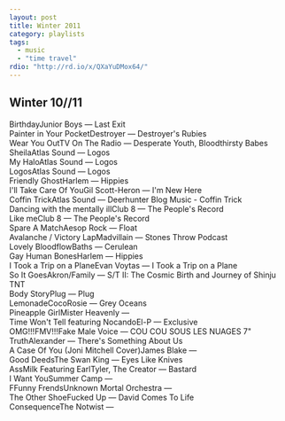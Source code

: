 ```yaml
---
layout: post
title: Winter 2011
category: playlists
tags: 
  - music
  - "time travel"
rdio: "http://rd.io/x/QXaYuDMox64/"
---
```

<div class="playlist"><h2>Winter 10//11</h2> <div class="playlist-track"><span class="track-name">Birthday</span><span class="track-artist">Junior Boys</span><span class="track-album"> — Last Exit</span></div><div class="playlist-track"><span class="track-name">Painter in Your Pocket</span><span class="track-artist">Destroyer</span><span class="track-album"> — Destroyer's Rubies</span></div><div class="playlist-track"><span class="track-name">Wear You Out</span><span class="track-artist">TV On The Radio</span><span class="track-album"> — Desperate Youth, Bloodthirsty Babes</span></div><div class="playlist-track"><span class="track-name">Sheila</span><span class="track-artist">Atlas Sound</span><span class="track-album"> — Logos</span></div><div class="playlist-track"><span class="track-name">My Halo</span><span class="track-artist">Atlas Sound</span><span class="track-album"> — Logos</span></div><div class="playlist-track"><span class="track-name">Logos</span><span class="track-artist">Atlas Sound</span><span class="track-album"> — Logos</span></div><div class="playlist-track"><span class="track-name">Friendly Ghost</span><span class="track-artist">Harlem</span><span class="track-album"> — Hippies</span></div><div class="playlist-track"><span class="track-name">I'll Take Care Of You</span><span class="track-artist">Gil Scott-Heron</span><span class="track-album"> — I'm New Here</span></div><div class="playlist-track"><span class="track-name">Coffin Trick</span><span class="track-artist">Atlas Sound</span><span class="track-album"> — Deerhunter Blog Music - Coffin Trick</span></div><div class="playlist-track"><span class="track-name">Dancing with the mentally ill</span><span class="track-artist">Club 8</span><span class="track-album"> — The People's Record</span></div><div class="playlist-track"><span class="track-name">Like me</span><span class="track-artist">Club 8</span><span class="track-album"> — The People's Record</span></div><div class="playlist-track"><span class="track-name">Spare A Match</span><span class="track-artist">Aesop Rock</span><span class="track-album"> — Float</span></div><div class="playlist-track"><span class="track-name">Avalanche / Victory Lap</span><span class="track-artist">Madvillain</span><span class="track-album"> — Stones Throw Podcast</span></div><div class="playlist-track"><span class="track-name">Lovely Bloodflow</span><span class="track-artist">Baths</span><span class="track-album"> — Cerulean</span></div><div class="playlist-track"><span class="track-name">Gay Human Bones</span><span class="track-artist">Harlem</span><span class="track-album"> — Hippies</span></div><div class="playlist-track"><span class="track-name">I Took a Trip on a Plane</span><span class="track-artist">Evan Voytas</span><span class="track-album"> — I Took a Trip on a Plane</span></div><div class="playlist-track"><span class="track-name">So It Goes</span><span class="track-artist">Akron/Family</span><span class="track-album"> — S/T II: The Cosmic Birth and Journey of Shinju TNT</span></div><div class="playlist-track"><span class="track-name">Body Story</span><span class="track-artist">Plug</span><span class="track-album"> — Plug</span></div><div class="playlist-track"><span class="track-name">Lemonade</span><span class="track-artist">CocoRosie</span><span class="track-album"> — Grey Oceans</span></div><div class="playlist-track"><span class="track-name">Pineapple Girl</span><span class="track-artist">Mister Heavenly</span><span class="track-album"> — </span></div><div class="playlist-track"><span class="track-name">Time Won't Tell featuring Nocando</span><span class="track-artist">El-P</span><span class="track-album"> — Exclusive</span></div><div class="playlist-track"><span class="track-name">OMG!!!FMV!!!</span><span class="track-artist">Fake Male Voice</span><span class="track-album"> — COU COU SOUS LES NUAGES 7"</span></div><div class="playlist-track"><span class="track-name">Truth</span><span class="track-artist">Alexander</span><span class="track-album"> — There's Something About Us</span></div><div class="playlist-track"><span class="track-name">A Case Of You (Joni Mitchell Cover)</span><span class="track-artist">James Blake</span><span class="track-album"> — </span></div><div class="playlist-track"><span class="track-name">Good Deeds</span><span class="track-artist">The Swan King</span><span class="track-album"> — Eyes Like Knives</span></div><div class="playlist-track"><span class="track-name">AssMilk Featuring Earl</span><span class="track-artist">Tyler, The Creator</span><span class="track-album"> — Bastard</span></div><div class="playlist-track"><span class="track-name">I Want You</span><span class="track-artist">Summer Camp</span><span class="track-album"> — </span></div><div class="playlist-track"><span class="track-name">FFunny Frends</span><span class="track-artist">Unknown Mortal Orchestra</span><span class="track-album"> — </span></div><div class="playlist-track"><span class="track-name">The Other Shoe</span><span class="track-artist">Fucked Up</span><span class="track-album"> — David Comes To Life</span></div><div class="playlist-track"><span class="track-name">Consequence</span><span class="track-artist">The Notwist</span><span class="track-album"> — </span></div></div>
